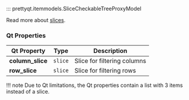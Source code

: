 ::: prettyqt.itemmodels.SliceCheckableTreeProxyModel

Read more about [slices](https://docs.python.org/3/library/functions.html#slice).

### Qt Properties

| Qt Property      | Type     | Description                  |
| -----------------|----------| ---------------------------- |
| **column_slice** | `slice`  | Slice for filtering columns  |
| **row_slice**    | `slice`  | Slice for filtering rows     |

!!! note
    Due to Qt limitations, the Qt properties contain a list with 3 items instead of a slice.
